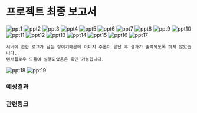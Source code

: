# 프로젝트 최종 보고서

![ppt1](https://user-images.githubusercontent.com/43947747/50070614-0a7ad600-0212-11e9-9de3-3f5b7f80dfb9.PNG)
![ppt2](https://user-images.githubusercontent.com/43947747/50070624-149cd480-0212-11e9-9c87-e4fec44c878f.PNG)
![ppt3](https://user-images.githubusercontent.com/43947747/50070630-1a92b580-0212-11e9-9440-5912c821dde1.PNG)
![ppt4](https://user-images.githubusercontent.com/43947747/50070634-21b9c380-0212-11e9-86e4-744d95a8acba.PNG)
![ppt5](https://user-images.githubusercontent.com/43947747/50070642-2aaa9500-0212-11e9-99c6-54eaf6cb907b.PNG)
![ppt6](https://user-images.githubusercontent.com/43947747/50070643-2b432b80-0212-11e9-96c3-c6a38fb731d9.PNG)
![ppt7](https://user-images.githubusercontent.com/43947747/50070647-2e3e1c00-0212-11e9-9f39-3b06bc5fcd26.PNG)
![ppt8](https://user-images.githubusercontent.com/43947747/50070648-2ed6b280-0212-11e9-96f5-749e4bda82e7.PNG)
![ppt9](https://user-images.githubusercontent.com/43947747/50070650-2ed6b280-0212-11e9-9f88-782a47253348.PNG)
![ppt10](https://user-images.githubusercontent.com/43947747/50070651-2ed6b280-0212-11e9-8a7d-25493d8c6992.PNG)
![ppt11](https://user-images.githubusercontent.com/43947747/50070652-2f6f4900-0212-11e9-87be-e0941ab45f05.PNG)
![ppt12](https://user-images.githubusercontent.com/43947747/50070653-2f6f4900-0212-11e9-9299-c2b97653116b.PNG)
![ppt13](https://user-images.githubusercontent.com/43947747/50070654-2f6f4900-0212-11e9-8025-57fc46b05283.PNG)
![ppt14](https://user-images.githubusercontent.com/43947747/50070763-a3115600-0212-11e9-8de4-c44bf7d615bd.PNG)
![ppt15](https://user-images.githubusercontent.com/43947747/50070657-3007df80-0212-11e9-98bf-cd3e5437e079.PNG)
![ppt16](https://user-images.githubusercontent.com/43947747/50070659-3007df80-0212-11e9-82ba-6c02c3f6167c.PNG)
![ppt17](https://user-images.githubusercontent.com/43947747/50070660-30a07600-0212-11e9-9d34-86aa3ad5bc2f.PNG)
```
서버에 관한 로그가 남는 창이기때문에 이미지 추론이 끝난 후 결과가 출력되도록 하지 않았습니다.
텐서플로우 모듈이 실행되었음은 확인 가능합니다.
```
![ppt18](https://user-images.githubusercontent.com/43947747/50070661-30a07600-0212-11e9-98a6-113acf2b9580.PNG)
![ppt19](https://user-images.githubusercontent.com/43947747/50070662-30a07600-0212-11e9-9412-9623a4ba0401.PNG)

### 예상결과


### 관련링크

